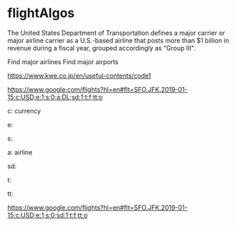 # flightAlgos


The United States Department of Transportation defines a major carrier or major airline carrier as a U.S.-based airline that posts more than $1 billion in revenue during a fiscal year, grouped accordingly as "Group III".


Find major airlines
Find major airports

https://www.kwe.co.jp/en/useful-contents/code1



https://www.google.com/flights?hl=en#flt=SFO.JFK.2019-01-15;c:USD;e:1;s:0;a:DL;sd:1;t:f;tt:o

c: currency

e:

s:

a: airline

sd:

t:

tt:

https://www.google.com/flights?hl=en#flt=SFO.JFK.2019-01-15;c:USD;e:1;s:0;sd:1;t:f;tt:o
